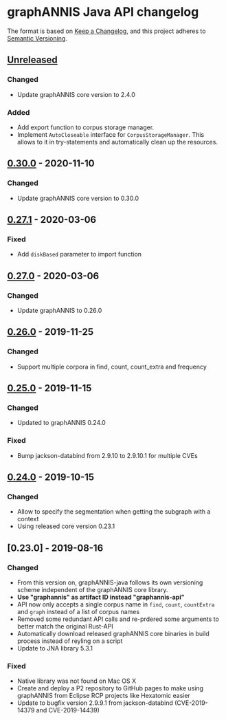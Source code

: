 # graphANNIS Java API changelog

The format is based on [Keep a Changelog](https://keepachangelog.com/en/1.0.0/),
and this project adheres to [Semantic Versioning](https://semver.org/spec/v2.0.0.html).

## [Unreleased]

### Changed

- Update graphANNIS core version to 2.4.0

### Added

- Add export function to corpus storage manager.
- Implement `AutoCloseable` interface for `CorpusStorageManager`.
  This allows to it in try-statements and automatically clean up the resources.

## [0.30.0] - 2020-11-10

### Changed

- Update graphANNIS core version to 0.30.0

## [0.27.1] - 2020-03-06

### Fixed

- Add `diskBased` parameter to import function

## [0.27.0] - 2020-03-06

### Changed

- Update graphANNIS to 0.26.0

## [0.26.0] - 2019-11-25

### Changed

- Support multiple corpora in find, count, count_extra and frequency


## [0.25.0] - 2019-11-15

### Changed

- Updated to graphANNIS 0.24.0

### Fixed

- Bump jackson-databind from 2.9.10 to 2.9.10.1 for multiple CVEs

## [0.24.0] - 2019-10-15

### Changed

- Allow to specify the segmentation when getting the subgraph with a context
- Using released core version 0.23.1

## [0.23.0] - 2019-08-16


### Changed

- From this version on, graphANNIS-java follows its own versioning scheme independent of the graphANNIS core library.
- **Use "graphannis" as artifact ID instead "graphannis-api"**
- API now only accepts a single corpus name in `find`, `count`, `countExtra` and `graph` instead of a list of corpus names
- Removed some redundant API calls and re-prdered some arguments to better match the original Rust-API
- Automatically download released graphANNIS core binaries in build process instead of reyling on a script
- Update to JNA library 5.3.1

### Fixed

- Native library was not found on Mac OS X
- Create and deploy a P2 repository to GitHub pages to make using graphANNIS from Eclipse RCP projects like Hexatomic easier
- Update to bugfix version 2.9.9.1 from jackson-databind (CVE-2019-14379 and CVE-2019-14439)

[Unreleased]: https://github.com/korpling/graphANNIS/compare/v0.30.0...HEAD
[0.30.0]: https://github.com/korpling/graphANNIS/compare/v0.27.1...v0.30.0
[0.27.1]: https://github.com/korpling/graphANNIS/compare/v0.27.0...v0.27.1
[0.27.0]: https://github.com/korpling/graphANNIS/compare/v0.26.0...v0.27.0
[0.26.0]: https://github.com/korpling/graphANNIS/compare/v0.25.0...v0.26.0
[0.25.0]: https://github.com/korpling/graphANNIS/compare/v0.24.0...v0.25.0
[0.24.0]: https://github.com/korpling/graphANNIS/compare/v0.23.0...v0.24.0
